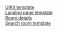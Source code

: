 <a href='./dist/UIkit/index.html'>UIKit template</a>
<br>
<a href='./dist/landing/index.html'>Landing page template</a>
<br>
<a href='./dist/room-details/index.html'>Room details</a>
<br>
<a href='./dist/search-room/index.html'>Search room template</a>
